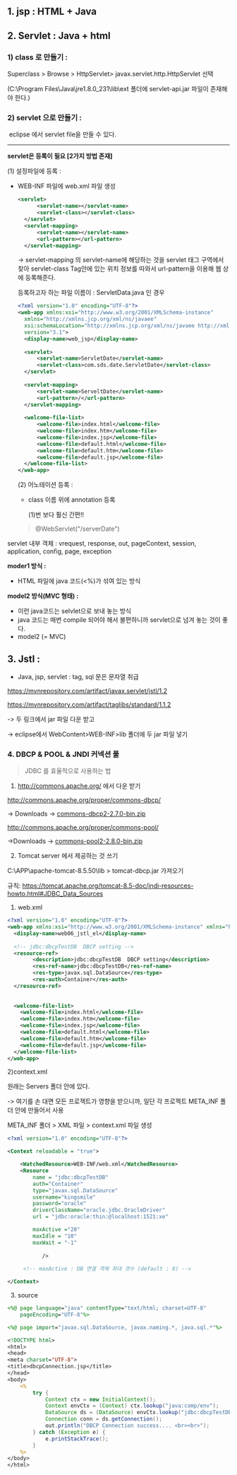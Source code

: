 ## 1. jsp : HTML + Java

## 2. Servlet : Java + html

  ### 1) class 로 만들기 : 

 Superclass > Browse > HttpServlet> javax.servlet.http.HttpServlet 선택

   (C:\Program Files\Java\jre1.8.0_231\lib\ext 폴더에 servlet-api.jar 파일이 존재해야 한다.)

###  2) servlet 으로 만들기 : 

​	eclipse 에서 servlet file을 만들 수 있다.

----

**servlet은 등록이 필요 [2가지 방법 존재]**

   (1) 설정파일에 등록 :  

- WEB-INF 파일에 web.xml 파일 생성

  ```xml
  <servlet>
  		<servlet-name></servlet-name>
  		<servlet-class></servlet-class>
  	</servlet>
  	<servlet-mapping>
  		<servlet-name></servlet-name>
  		<url-pattern></url-pattern>
  	</servlet-mapping>
  ```

  -> servlet-mapping 의 servlet-name에 해당하는 것을 servlet 태그 구역에서 찾아 servlet-class Tag안에 있는 위치 정보를 따와서 url-pattern을 이용해 웹 상에 등록해준다.

  등록하고자 하는 파일 이름이 : ServletData.java 인 경우 

  ```xml
  <?xml version="1.0" encoding="UTF-8"?>
  <web-app xmlns:xsi="http://www.w3.org/2001/XMLSchema-instance"
  	xmlns="http://xmlns.jcp.org/xml/ns/javaee"
  	xsi:schemaLocation="http://xmlns.jcp.org/xml/ns/javaee http://xmlns.jcp.org/xml/ns/javaee/web-app_3_1.xsd"
  	version="3.1">
  	<display-name>web_jsp</display-name>
  	
  	<servlet>
  		<servlet-name>ServletDate</servlet-name>
  		<servlet-class>com.sds.date.ServletDate</servlet-class>
  	</servlet>
  	
  	<servlet-mapping>
  		<servlet-name>ServeltDate</servlet-name>
  		<url-pattern>/</url-pattern>
  	</servlet-mapping>
  	
  	<welcome-file-list>
  		<welcome-file>index.html</welcome-file>
  		<welcome-file>index.htm</welcome-file>
  		<welcome-file>index.jsp</welcome-file>
  		<welcome-file>default.html</welcome-file>
  		<welcome-file>default.htm</welcome-file>
  		<welcome-file>default.jsp</welcome-file>
  	</welcome-file-list>
  </web-app>
  ```

  

   (2) 어노테이션 등록 :
  
  * class 이름 위에 annotation 등록
  
    (1)번 보다 훨신 간편!!
  
  > @WebServlet("/serverDate")

servlet 내부 객체 : vrequest, response, out, pageContext, session, application, config, page, exception



 **moder1 방식 :**

- HTML 파일에 java 코드(<%)가 섞여 있는 방식

**model2 방식(MVC 형태) :**

- 이런 java코드는 selvlet으로 보내 놓는 방식
- java 코드는 매번 compile 되어야 해서 불편하니까 servlet으로 넘겨 놓는 것이 좋다.
- model2 (= MVC)

## 3. Jstl : 

- Java, jsp, servlet : tag, sql 문은 문자열 취급

https://mvnrepository.com/artifact/javax.servlet/jstl/1.2

https://mvnrepository.com/artifact/taglibs/standard/1.1.2

-> 두 링크에서 jar 파일 다운 받고

-> eclipse에서 WebContent>WEB-INF>lib 폴더에 두 jar 파일 넣기

### 4. DBCP & POOL & JNDI 커넥션 풀

> JDBC 를 효율적으로 사용하는 법

1) http://commons.apache.org/   에서 다운 받기

http://commons.apache.org/proper/commons-dbcp/

-> Downloads -> [commons-dbcp2-2.7.0-bin.zip](http://apache.tt.co.kr//commons/dbcp/binaries/commons-dbcp2-2.7.0-bin.zip) 

http://commons.apache.org/proper/commons-pool/

->Downloads -> [commons-pool2-2.8.0-bin.zip](http://mirror.apache-kr.org//commons/pool/binaries/commons-pool2-2.8.0-bin.zip)

2) Tomcat server 에서 제공하는 것 쓰기

C:\APP\apache-tomcat-8.5.50\lib > tomcat-dbcp.jar 가져오기



규칙: https://tomcat.apache.org/tomcat-8.5-doc/jndi-resources-howto.html#JDBC_Data_Sources

1) web.xml

```xml
<?xml version="1.0" encoding="UTF-8"?>
<web-app xmlns:xsi="http://www.w3.org/2001/XMLSchema-instance" xmlns="http://xmlns.jcp.org/xml/ns/javaee" xsi:schemaLocation="http://xmlns.jcp.org/xml/ns/javaee http://xmlns.jcp.org/xml/ns/javaee/web-app_3_1.xsd" version="3.1">
  <display-name>web06_jstl_el</display-name>
  
  <!-- jdbc:dbcpTestDB  DBCP setting -->
  <resource-ref>
  		<description>jdbc:dbcpTestDB  DBCP setting</description>
  		<res-ref-name>jdbc:dbcpTestDB</res-ref-name>
  		<res-type>javax.sql.DataSource</res-type>
  		<res-auth>Container</res-auth>
  </resource-ref>
  
  
  <welcome-file-list>
    <welcome-file>index.html</welcome-file>
    <welcome-file>index.htm</welcome-file>
    <welcome-file>index.jsp</welcome-file>
    <welcome-file>default.html</welcome-file>
    <welcome-file>default.htm</welcome-file>
    <welcome-file>default.jsp</welcome-file>
  </welcome-file-list>
</web-app>
```



2)context.xml 

원래는 Servers 폴더 안에 있다.

-> 여기를 손 대면 모든 프로젝트가 영향을 받으니까, 일단 각 프로젝트 META_INF 폴더 안에  만들어서 사용 

META_INF 폴더 > XML 파일 > context.xml 파일 생성

```xml
<?xml version="1.0" encoding="UTF-8"?>

<Context reloadable = "true">

	<WatchedResource>WEB-INF/web.xml</WatchedResource>
	<Resource
		name = "jdbc:dbcpTestDB"
		auth="Container"
		type="javax.sql.DataSource"
		username="kingsmile"
		password="oracle"
		driverClassName="oracle.jdbc.OracleDriver"
		url = "jdbc:oracle:thin:@localhost:1521:xe"

		maxActive ="20"
		maxIdle = "10"
		maxWait = "-1"
		
	       />
	       
	 <!-- maxActive : DB 연결 객체 최대 갯수 (default : 8) -->

</Context>
```

3) source

```jsp
<%@ page language="java" contentType="text/html; charset=UTF-8"
	pageEncoding="UTF-8"%>

<%@ page import="javax.sql.DataSource, javax.naming.*, java.sql.*"%>

<!DOCTYPE html>
<html>
<head>
<meta charset="UTF-8">
<title>dbcpConnection.jsp</title>
</head>
<body>
	<%
		try {
			Context ctx = new InitialContext();
			Context envCtx = (Context) ctx.lookup("java:comp/env");
			DataSource ds = (DataSource) envCtx.lookup("jdbc:dbcpTestDB");
			Connection conn = ds.getConnection();
			out.println("DBCP Connection success.... <br><br>");
		} catch (Exception e) {
			e.printStackTrace();
		}
	%>
</body>
</html>
```


